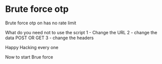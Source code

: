 # Brute force otp
 Brute force otp on has no rate limit 
 
 What do you need not to use the script
1 - Change the URL
2 - change the data POST OR GET
3 - change the headers 

Happy Hacking every one 

Now to start Brue force 
